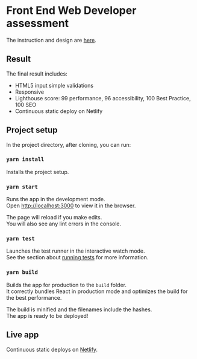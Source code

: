 # Front End Web Developer assessment

The instruction and design are [here](https://gist.github.com/colepeters/9657b05203bacc99ed0fe19caddf2164).

## Result

The final result includes:
- HTML5 input simple validations
- Responsive
- Lighthouse score: 99 performance, 96 accessibility, 100 Best Practice, 100 SEO
- Continuous static deploy on Netlify

## Project setup

In the project directory, after cloning, you can run:

### `yarn install`

Installs the project setup.

### `yarn start`

Runs the app in the development mode.\
Open [http://localhost:3000](http://localhost:3000) to view it in the browser.

The page will reload if you make edits.\
You will also see any lint errors in the console.

### `yarn test`

Launches the test runner in the interactive watch mode.\
See the section about [running tests](https://facebook.github.io/create-react-app/docs/running-tests) for more information.

### `yarn build`

Builds the app for production to the `build` folder.\
It correctly bundles React in production mode and optimizes the build for the best performance.

The build is minified and the filenames include the hashes.\
The app is ready to be deployed!

## Live app

Continuous static deploys on [Netlify](http://link.to.netlify).
